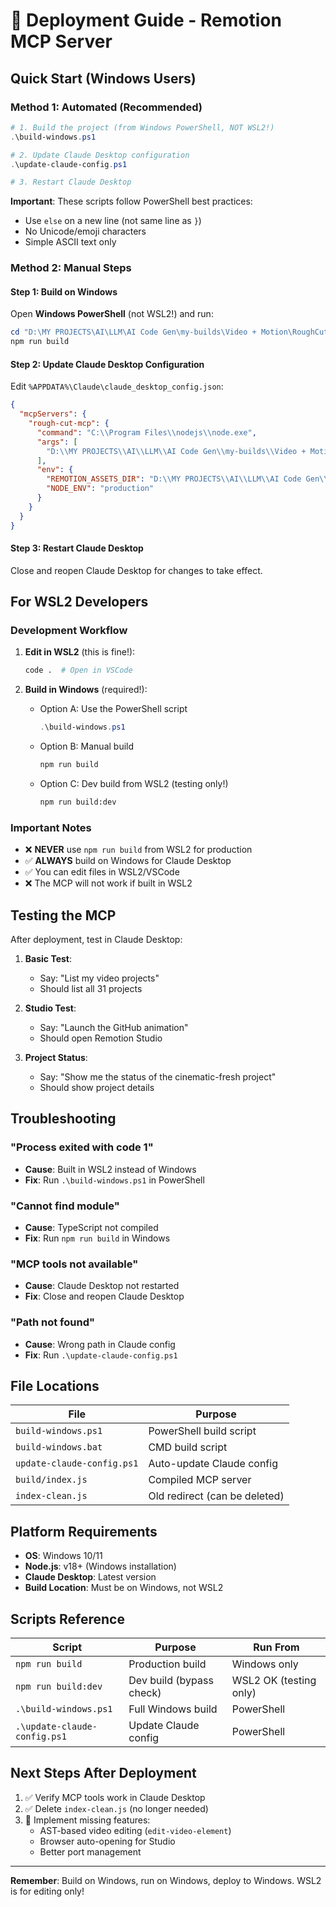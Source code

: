 # 🚀 Deployment Guide - Remotion MCP Server

## Quick Start (Windows Users)

### Method 1: Automated (Recommended)
```powershell
# 1. Build the project (from Windows PowerShell, NOT WSL2!)
.\build-windows.ps1

# 2. Update Claude Desktop configuration
.\update-claude-config.ps1

# 3. Restart Claude Desktop
```

**Important**: These scripts follow PowerShell best practices:
- Use `else` on a new line (not same line as `}`)
- No Unicode/emoji characters
- Simple ASCII text only

### Method 2: Manual Steps

#### Step 1: Build on Windows
Open **Windows PowerShell** (not WSL2!) and run:
```powershell
cd "D:\MY PROJECTS\AI\LLM\AI Code Gen\my-builds\Video + Motion\RoughCut"
npm run build
```

#### Step 2: Update Claude Desktop Configuration
Edit `%APPDATA%\Claude\claude_desktop_config.json`:
```json
{
  "mcpServers": {
    "rough-cut-mcp": {
      "command": "C:\\Program Files\\nodejs\\node.exe",
      "args": [
        "D:\\MY PROJECTS\\AI\\LLM\\AI Code Gen\\my-builds\\Video + Motion\\RoughCut\\build\\index.js"
      ],
      "env": {
        "REMOTION_ASSETS_DIR": "D:\\MY PROJECTS\\AI\\LLM\\AI Code Gen\\my-builds\\Video + Motion\\RoughCut\\assets",
        "NODE_ENV": "production"
      }
    }
  }
}
```

#### Step 3: Restart Claude Desktop
Close and reopen Claude Desktop for changes to take effect.

## For WSL2 Developers

### Development Workflow

1. **Edit in WSL2** (this is fine!):
   ```bash
   code .  # Open in VSCode
   ```

2. **Build in Windows** (required!):
   - Option A: Use the PowerShell script
     ```powershell
     .\build-windows.ps1
     ```
   - Option B: Manual build
     ```powershell
     npm run build
     ```
   - Option C: Dev build from WSL2 (testing only!)
     ```bash
     npm run build:dev
     ```

### Important Notes
- ❌ **NEVER** use `npm run build` from WSL2 for production
- ✅ **ALWAYS** build on Windows for Claude Desktop
- ✅ You can edit files in WSL2/VSCode
- ❌ The MCP will not work if built in WSL2

## Testing the MCP

After deployment, test in Claude Desktop:

1. **Basic Test**:
   - Say: "List my video projects"
   - Should list all 31 projects

2. **Studio Test**:
   - Say: "Launch the GitHub animation"
   - Should open Remotion Studio

3. **Project Status**:
   - Say: "Show me the status of the cinematic-fresh project"
   - Should show project details

## Troubleshooting

### "Process exited with code 1"
- **Cause**: Built in WSL2 instead of Windows
- **Fix**: Run `.\build-windows.ps1` in PowerShell

### "Cannot find module"
- **Cause**: TypeScript not compiled
- **Fix**: Run `npm run build` in Windows

### "MCP tools not available"
- **Cause**: Claude Desktop not restarted
- **Fix**: Close and reopen Claude Desktop

### "Path not found"
- **Cause**: Wrong path in Claude config
- **Fix**: Run `.\update-claude-config.ps1`

## File Locations

| File | Purpose |
|------|---------|
| `build-windows.ps1` | PowerShell build script |
| `build-windows.bat` | CMD build script |
| `update-claude-config.ps1` | Auto-update Claude config |
| `build/index.js` | Compiled MCP server |
| `index-clean.js` | Old redirect (can be deleted) |

## Platform Requirements

- **OS**: Windows 10/11
- **Node.js**: v18+ (Windows installation)
- **Claude Desktop**: Latest version
- **Build Location**: Must be on Windows, not WSL2

## Scripts Reference

| Script | Purpose | Run From |
|--------|---------|----------|
| `npm run build` | Production build | Windows only |
| `npm run build:dev` | Dev build (bypass check) | WSL2 OK (testing only) |
| `.\build-windows.ps1` | Full Windows build | PowerShell |
| `.\update-claude-config.ps1` | Update Claude config | PowerShell |

## Next Steps After Deployment

1. ✅ Verify MCP tools work in Claude Desktop
2. ✅ Delete `index-clean.js` (no longer needed)
3. 🔧 Implement missing features:
   - AST-based video editing (`edit-video-element`)
   - Browser auto-opening for Studio
   - Better port management

---

**Remember**: Build on Windows, run on Windows, deploy to Windows. WSL2 is for editing only!